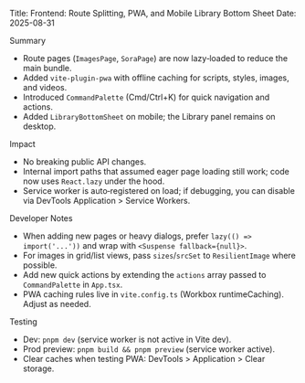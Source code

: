 Title: Frontend: Route Splitting, PWA, and Mobile Library Bottom Sheet
Date: 2025-08-31

Summary
- Route pages (`ImagesPage`, `SoraPage`) are now lazy‑loaded to reduce the main bundle.
- Added `vite-plugin-pwa` with offline caching for scripts, styles, images, and videos.
- Introduced `CommandPalette` (Cmd/Ctrl+K) for quick navigation and actions.
- Added `LibraryBottomSheet` on mobile; the Library panel remains on desktop.

Impact
- No breaking public API changes.
- Internal import paths that assumed eager page loading still work; code now uses `React.lazy` under the hood.
- Service worker is auto‑registered on load; if debugging, you can disable via DevTools Application > Service Workers.

Developer Notes
- When adding new pages or heavy dialogs, prefer `lazy(() => import('...'))` and wrap with `<Suspense fallback={null}>`.
- For images in grid/list views, pass `sizes`/`srcSet` to `ResilientImage` where possible.
- Add new quick actions by extending the `actions` array passed to `CommandPalette` in `App.tsx`.
- PWA caching rules live in `vite.config.ts` (Workbox runtimeCaching). Adjust as needed.

Testing
- Dev: `pnpm dev` (service worker is not active in Vite dev).
- Prod preview: `pnpm build && pnpm preview` (service worker active).
- Clear caches when testing PWA: DevTools > Application > Clear storage.

